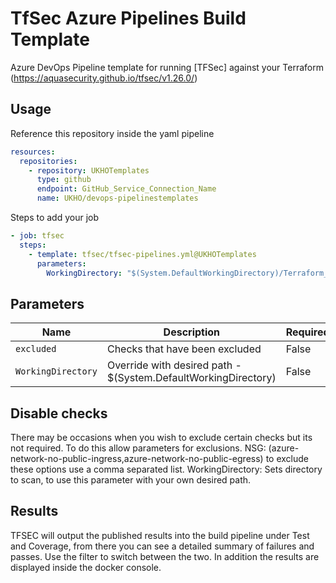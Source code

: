 # TfSec Azure Pipelines Build Template

Azure DevOps Pipeline template for running [TFSec] against your Terraform (https://aquasecurity.github.io/tfsec/v1.26.0/)

## Usage

Reference this repository inside the yaml pipeline

```yaml
resources:
  repositories: 
    - repository: UKHOTemplates
      type: github
      endpoint: GitHub_Service_Connection_Name
      name: UKHO/devops-pipelinestemplates
```

Steps to add your job

```yaml
- job: tfsec
  steps: 
    - template: tfsec/tfsec-pipelines.yml@UKHOTemplates
      parameters: 
        WorkingDirectory: "$(System.DefaultWorkingDirectory)/Terraform_Folder"
```

## Parameters


| Name                 | Description                                                                                    | Required? |
|----------------------|------------------------------------------------------------------------------------------------|-----------|
| `excluded`           | Checks that have been excluded                                                                 | False     |
| `WorkingDirectory`   | Override with desired path - $(System.DefaultWorkingDirectory)                                 | False     |


## Disable checks

There may be occasions when you wish to exclude certain checks but its not required. To do this allow parameters for exclusions. 
NSG: (azure-network-no-public-ingress,azure-network-no-public-egress) to exclude these options use a comma separated list. 
WorkingDirectory: Sets directory to scan, to use this parameter with your own desired path.


## Results

TFSEC will output the published results into the build pipeline under Test and Coverage, from there you can see a detailed summary of failures and passes. 
Use the filter to switch between the two. In addition the results are displayed inside the docker console.





